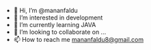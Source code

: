 - 👋 Hi, I’m @mananfaldu
- 👀 I’m interested in development
- 🌱 I’m currently learning JAVA
- 💞️ I’m looking to collaborate on ...
- 📫 How to reach me mananfaldu8@gmail.com

<!---
mananfaldu/mananfaldu is a ✨ special ✨ repository because its `README.md` (this file) appears on your GitHub profile.
You can click the Preview link to take a look at your changes.
--->
